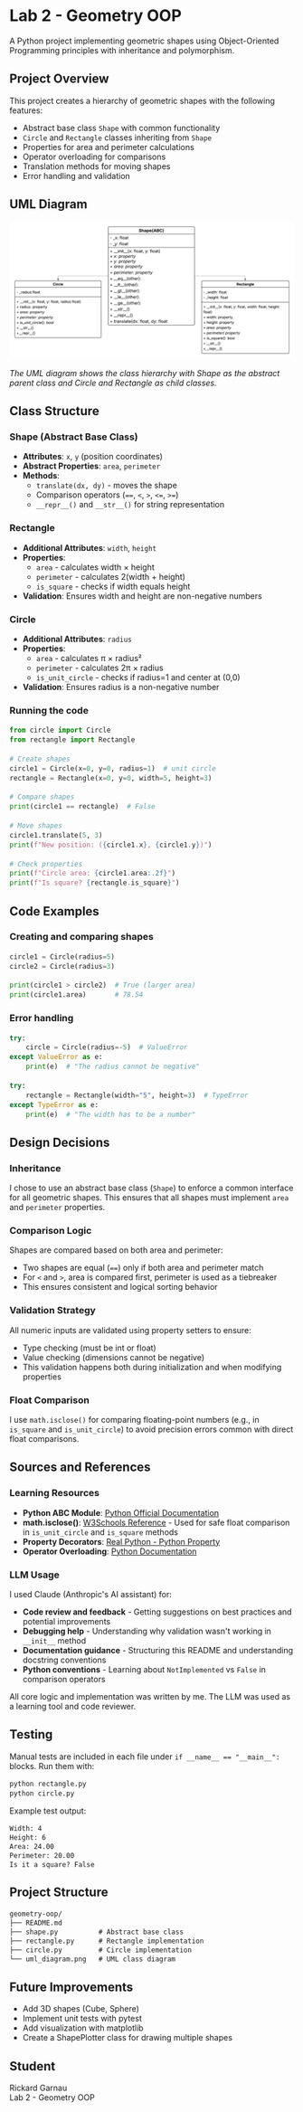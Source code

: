 # Lab 2 - Geometry OOP

A Python project implementing geometric shapes using Object-Oriented Programming principles with inheritance and polymorphism.

## Project Overview

This project creates a hierarchy of geometric shapes with the following features:
- Abstract base class `Shape` with common functionality
- `Circle` and `Rectangle` classes inheriting from `Shape`
- Properties for area and perimeter calculations
- Operator overloading for comparisons
- Translation methods for moving shapes
- Error handling and validation

## UML Diagram

![UML Class Diagram](https://github.com/rickardgarnau-bit/python_Rickard_Garnau_de25/blob/main/lab_2/Uml_lab2.png)

*The UML diagram shows the class hierarchy with Shape as the abstract parent class and Circle and Rectangle as child classes.*

## Class Structure

### Shape (Abstract Base Class)
- **Attributes**: `x`, `y` (position coordinates)
- **Abstract Properties**: `area`, `perimeter`
- **Methods**: 
  - `translate(dx, dy)` - moves the shape
  - Comparison operators (`==`, `<`, `>`, `<=`, `>=`)
  - `__repr__()` and `__str__()` for string representation

### Rectangle
- **Additional Attributes**: `width`, `height`
- **Properties**: 
  - `area` - calculates width × height
  - `perimeter` - calculates 2(width + height)
  - `is_square` - checks if width equals height
- **Validation**: Ensures width and height are non-negative numbers

### Circle
- **Additional Attributes**: `radius`
- **Properties**:
  - `area` - calculates π × radius²
  - `perimeter` - calculates 2π × radius
  - `is_unit_circle` - checks if radius=1 and center at (0,0)
- **Validation**: Ensures radius is a non-negative number

### Running the code
```python
from circle import Circle
from rectangle import Rectangle

# Create shapes
circle1 = Circle(x=0, y=0, radius=1)  # unit circle
rectangle = Rectangle(x=0, y=0, width=5, height=3)

# Compare shapes
print(circle1 == rectangle)  # False

# Move shapes
circle1.translate(5, 3)
print(f"New position: ({circle1.x}, {circle1.y})")

# Check properties
print(f"Circle area: {circle1.area:.2f}")
print(f"Is square? {rectangle.is_square}")
```

## Code Examples

### Creating and comparing shapes
```python
circle1 = Circle(radius=5)
circle2 = Circle(radius=3)

print(circle1 > circle2)  # True (larger area)
print(circle1.area)       # 78.54
```

### Error handling
```python
try:
    circle = Circle(radius=-5)  # ValueError
except ValueError as e:
    print(e)  # "The radius cannot be negative"

try:
    rectangle = Rectangle(width="5", height=3)  # TypeError
except TypeError as e:
    print(e)  # "The width has to be a number"
```

## Design Decisions

### Inheritance
I chose to use an abstract base class (`Shape`) to enforce a common interface for all geometric shapes. This ensures that all shapes must implement `area` and `perimeter` properties.

### Comparison Logic
Shapes are compared based on both area and perimeter:
- Two shapes are equal (`==`) only if both area and perimeter match
- For `<` and `>`, area is compared first, perimeter is used as a tiebreaker
- This ensures consistent and logical sorting behavior

### Validation Strategy
All numeric inputs are validated using property setters to ensure:
- Type checking (must be int or float)
- Value checking (dimensions cannot be negative)
- This validation happens both during initialization and when modifying properties

### Float Comparison
I use `math.isclose()` for comparing floating-point numbers (e.g., in `is_square` and `is_unit_circle`) to avoid precision errors common with direct float comparisons.

## Sources and References

### Learning Resources
- **Python ABC Module**: [Python Official Documentation](https://docs.python.org/3/library/abc.html)
- **math.isclose()**: [W3Schools Reference](https://www.w3schools.com/python/ref_math_isclose.asp) - Used for safe float comparison in `is_unit_circle` and `is_square` methods
- **Property Decorators**: [Real Python - Python Property](https://realpython.com/python-property/)
- **Operator Overloading**: [Python Documentation](https://docs.python.org/3/reference/datamodel.html#special-method-names)

### LLM Usage
I used Claude (Anthropic's AI assistant) for:
- **Code review and feedback** - Getting suggestions on best practices and potential improvements
- **Debugging help** - Understanding why validation wasn't working in `__init__` method
- **Documentation guidance** - Structuring this README and understanding docstring conventions
- **Python conventions** - Learning about `NotImplemented` vs `False` in comparison operators

All core logic and implementation was written by me. The LLM was used as a learning tool and code reviewer.

## Testing

Manual tests are included in each file under `if __name__ == "__main__":` blocks. Run them with:
```bash
python rectangle.py
python circle.py
```

Example test output:
```
Width: 4
Height: 6
Area: 24.00
Perimeter: 20.00
Is it a square? False
```

## Project Structure
```
geometry-oop/
├── README.md
├── shape.py          # Abstract base class
├── rectangle.py      # Rectangle implementation
├── circle.py         # Circle implementation
└── uml_diagram.png   # UML class diagram
```

## Future Improvements
- Add 3D shapes (Cube, Sphere)
- Implement unit tests with pytest
- Add visualization with matplotlib
- Create a ShapePlotter class for drawing multiple shapes

## Student
Rickard Garnau  
Lab 2 - Geometry OOP
